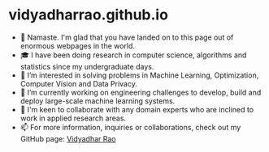 # vidyadharrao.github.io

- 👋 Namaste. I'm glad that you have landed on to this page out of enormous webpages in the world.  
- 🎓 I have been doing research in computer science, algorithms and statistics since my undergraduate days.
- 💞️ I’m interested in solving problems in Machine Learning, Optimization, Computer Vision and Data Privacy. 
- 🌱 I’m currently working on engineering challenges to develop, build and deploy large-scale machine learning systems. 
- 👀 I'm keen to collaborate with any domain experts who are inclined to work in applied research areas. 
- 📫 For more information, inquiries or collaborations, check out my GitHub page: <a href=https://vidyadharrao.github.io/> Vidyadhar Rao </a>

